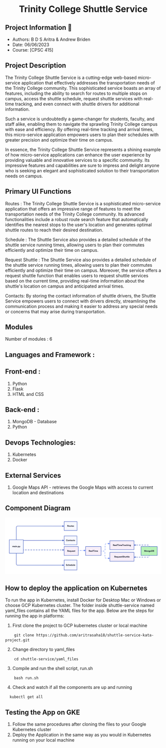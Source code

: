 <h1 align="center">Trinity College Shuttle Service </h1>

## Project Information 👤
* Authors: B D S Aritra & Andrew Briden
* Date: 06/06/2023
* Course: [CPSC 415]

## Project Description

The Trinity College Shuttle Service is a cutting-edge web-based micro-service application that effectively addresses the transportation needs of the Trinity College community. This sophisticated service boasts an array of features, including the ability to search for routes to multiple stops on campus, access the shuttle schedule, request shuttle services with real-time tracking, and even connect with shuttle drivers for additional information.

Such a service is undoubtedly a game-changer for students, faculty, and staff alike, enabling them to navigate the sprawling Trinity College campus with ease and efficiency. By offering real-time tracking and arrival times, this micro-service application empowers users to plan their schedules with greater precision and optimize their time on campus.

In essence, the Trinity College Shuttle Service represents a shining example of how micro-service applications can enhance the user experience by providing valuable and innovative services to a specific community. Its impressive features and capabilities are sure to impress and delight anyone who is seeking an elegant and sophisticated solution to their transportation needs on campus.

## Primary UI Functions

Routes : The Trinity College Shuttle Service is a sophisticated micro-service application that offers an impressive range of features to meet the transportation needs of the Trinity College community. Its advanced functionalities include a robust route search feature that automatically identifies the nearest stops to the user's location and generates optimal shuttle routes to reach their desired destination.

Schedule : The Shuttle Service also provides a detailed schedule of the shuttle service running times, allowing users to plan their commutes efficiently and optimize their time on campus. 

Request Shuttle : The Shuttle Service also provides a detailed schedule of the shuttle service running times, allowing users to plan their commutes efficiently and optimize their time on campus. Moreover, the service offers a request shuttle function that enables users to request shuttle services based on the current time, providing real-time information about the shuttle's location on campus and anticipated arrival times.

Contacts: By storing the contact information of shuttle drivers, the Shuttle Service empowers users to connect with drivers directly, streamlining the communication process and making it easier to address any special needs or concerns that may arise during transportation. 

## Modules 
Number of modules : 6

## Languages and Framework : 

## Front-end : 

1. Python
2. Flask
3. HTML and CSS

## Back-end :

1. MongoDB - Database
2. Python

## Devops Technologies:

1. Kubernetes
2. Docker

## External Services

1. Google Maps API - retrieves the Google Maps with access to current location and destinations

## Component Diagram
![Diagram](https://github.com/aritrasaha18/shuttle-service-kata-project/blob/main/cloudproject.png)

## How to deploy the application on Kubernetes

To run the app in Kubernetes, install Docker for Desktop Mac or Windows or choose GCP Kubernetes cluster. The folder inside shuttle-service named yaml_files contains all the YAML files for the app. Below are the steps for running the app in platforms:

1. First clone the project to GCP kubernetes cluster or local machine
```
    git clone https://github.com/aritrasaha18/shuttle-service-kata-project.git
```
2. Change directory to yaml_files
```
    cd shuttle-service/yaml_files
```
3. Compile and run the shell script, run.sh
```
    bash run.sh
```

4. Check and watch if all the components are up and running
```
  kubectl get all
```

## Testing the App on GKE

1. Follow the same procedures after cloning the files to your Google Kubernetes cluster
2. Deploy the Application in the same way as you would in Kubernetes running on your local machine
